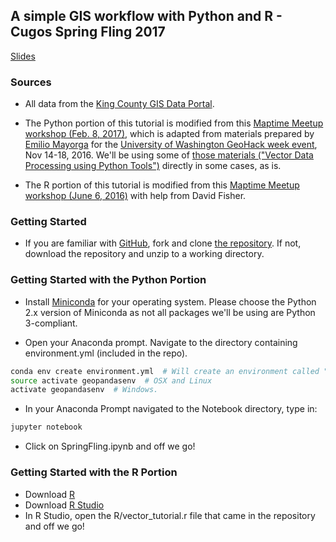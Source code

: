 ## A simple GIS workflow with Python and R - Cugos Spring Fling 2017

[Slides](https://docs.google.com/a/uw.edu/presentation/d/1QeJI8liZk6cEUa12lkAdPNz8ncsP9N9FuKCWd83qIXU/edit?usp=sharing)

### Sources

* All data from the [King County GIS Data Portal](http://www5.kingcounty.gov/gisdataportal/).

* The Python portion of this tutorial is modified from this [Maptime Meetup workshop (Feb. 8, 2017)](https://www.meetup.com/MaptimeSEA/), which is adapted from materials prepared by [Emilio Mayorga](https://github.com/emiliom/) for the [University of Washington GeoHack week event](https://geohackweek.github.io), Nov 14-18, 2016. We'll be using some of [those materials ("Vector Data Processing using Python Tools")](https://geohackweek.github.io/vector/) directly in some cases, as is.

* The R portion of this tutorial is modified from this [Maptime Meetup workshop (June 6, 2016)](http://maptimesea.github.io/2016/06/01/R.html) with help from David Fisher.

### Getting Started

* If you are familiar with [GitHub](http://www.github.com), fork and clone [the repository](https://github.com/christyheaton/Cugos_SpringFling_2017). If not, download the repository and unzip to a working directory.

### Getting Started with the Python Portion

* Install [Miniconda](https://conda.io/miniconda.html) for your operating system. Please choose the Python 2.x version of Miniconda as not all packages we'll be using are Python 3-compliant.

* Open your Anaconda prompt. Navigate to the directory containing environment.yml (included in the repo).

```bash
conda env create environment.yml  # Will create an environment called "geopandasenv"
source activate geopandasenv  # OSX and Linux
activate geopandasenv  # Windows.
```

* In your Anaconda Prompt navigated to the Notebook directory, type in:

```bash
jupyter notebook
```

* Click on SpringFling.ipynb and off we go!


### Getting Started with the R Portion

* Download [R](https://cran.r-project.org/)
* Download [R Studio](https://www.rstudio.com/products/rstudio/download2/)
* In R Studio, open the R/vector_tutorial.r file that came in the repository and off we go!
